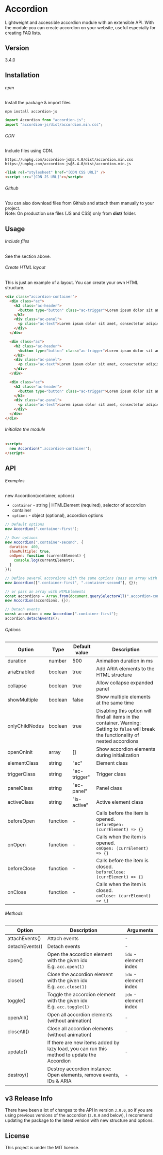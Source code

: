 # Accordion

Lightweight and accessible accordion module with an extensible API. With the module you can create accordion on your website, useful especially for creating FAQ lists.

## Version

3.4.0

## Installation

###### npm

Install the package & import files

```
npm install accordion-js
```

```javascript
import Accordion from "accordion-js";
import "accordion-js/dist/accordion.min.css";
```

###### CDN

Include files using CDN.

```
https://unpkg.com/accordion-js@3.4.0/dist/accordion.min.css
https://unpkg.com/accordion-js@3.4.0/dist/accordion.min.js
```

```html
<link rel="stylesheet" href="[CDN CSS URL]" />
<script src="[CDN JS URL]"></script>
```

###### Github

You can also download files from Github and attach them manually to your project. <br>
Note: On production use files (JS and CSS) only from **dist/** folder.

## Usage

###### Include files

See the section above.

###### Create HTML layout

This is just an example of a layout. You can create your own HTML structure.

```html
<div class="accordion-container">
  <div class="ac">
    <h2 class="ac-header">
      <button type="button" class="ac-trigger">Lorem ipsum dolor sit amet.</button>
    </h2>
    <div class="ac-panel">
      <p class="ac-text">Lorem ipsum dolor sit amet, consectetur adipiscing elit.</p>
    </div>
  </div>

  <div class="ac">
    <h2 class="ac-header">
      <button type="button" class="ac-trigger">Lorem ipsum dolor sit amet.</button>
    </h2>
    <div class="ac-panel">
      <p class="ac-text">Lorem ipsum dolor sit amet, consectetur adipiscing elit.</p>
    </div>
  </div>

  <div class="ac">
    <h2 class="ac-header">
      <button type="button" class="ac-trigger">Lorem ipsum dolor sit amet.</button>
    </h2>
    <div class="ac-panel">
      <p class="ac-text">Lorem ipsum dolor sit amet, consectetur adipiscing elit.</p>
    </div>
  </div>
</div>
```

###### Initialize the module

```html
<script>
  new Accordion(".accordion-container");
</script>
```

## API

###### Examples

new Accordion(container, options)

- `container` - string | HTMLElement (required), selector of accordion container
- `options` - object (optional), accordion options

```javascript
// Default options
new Accordion(".container-first");

// User options
new Accordion(".container-second", {
  duration: 400,
  showMultiple: true,
  onOpen: function (currentElement) {
    console.log(currentElement);
  }
});

// Define several accordions with the same options (pass an array with selectors)
new Accordion([".container-first", ".container-second"], {});

// or pass an array with HTMLElements
const accordions = Array.from(document.querySelectorAll(".accordion-container"));
new Accordion(accordions, {});

// Detach events
const accordion = new Accordion(".container-first");
accordion.detachEvents();
```

###### Options

| Option         | Type     | Default value | Description                                                                                                                               |
| -------------- | -------- | ------------- | ----------------------------------------------------------------------------------------------------------------------------------------- |
| duration       | number   | 500           | Animation duration in ms                                                                                                                  |
| ariaEnabled    | boolean  | true          | Add ARIA elements to the HTML structure                                                                                                   |
| collapse       | boolean  | true          | Allow collapse expanded panel                                                                                                             |
| showMultiple   | boolean  | false         | Show multiple elements at the same time                                                                                                   |
| onlyChildNodes | boolean  | true          | Disabling this option will find all items in the container. Warning: Setting to `false` will break the functionality of nested accordions |
| openOnInit     | array    | []            | Show accordion elements during initialization                                                                                             |
| elementClass   | string   | "ac"          | Element class                                                                                                                             |
| triggerClass   | string   | "ac-trigger"  | Trigger class                                                                                                                             |
| panelClass     | string   | "ac-panel"    | Panel class                                                                                                                               |
| activeClass    | string   | "is-active"   | Active element class                                                                                                                      |
| beforeOpen     | function | -             | Calls before the item is opened. <br> `beforeOpen: (currElement) => {}`                                                                   |
| onOpen         | function | -             | Calls when the item is opened. <br> `onOpen: (currElement) => {}`                                                                         |
| beforeClose    | function | -             | Calls before the item is closed. <br> `beforeClose: (currElement) => {}`                                                                  |
| onClose        | function | -             | Calls when the item is closed. <br> `onClose: (currElement) => {}`                                                                        |

###### Methods

| Option         | Description                                                                                | Arguments             |
| -------------- | ------------------------------------------------------------------------------------------ | --------------------- |
| attachEvents() | Attach events                                                                              | -                     |
| detachEvents() | Detach events                                                                              | -                     |
| open()         | Open the accordion element with the given idx <br> E.g. `acc.open(1)`                      | `idx` - element index |
| close()        | Close the accordion element with the given idx <br> E.g. `acc.close(1)`                    | `idx` - element index |
| toggle()       | Toggle the accordion element with the given idx <br> E.g. `acc.toggle(1)`                  | `idx` - element index |
| openAll()      | Open all accordion elements (without animation)                                            | -                     |
| closeAll()     | Close all accordion elements (without animation)                                           | -                     |
| update()       | If there are new items added by lazy load, you can run this method to update the Accordion | -                     |
| destroy()      | Destroy accordion instance: <br> Open elements, remove events, IDs & ARIA                  | -                     |

## v3 Release Info

There have been a lot of changes to the API in version `3.0.0`, so if you are using previous versions of the accordion (`2.8.0` and below), I recommend updating the package to the latest version with new structure and options.

## License

This project is under the MIT license.
